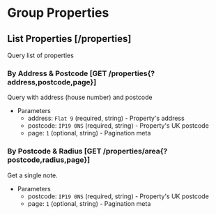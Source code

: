 # Group Properties

## List Properties [/properties]
Query list of properties

### By Address & Postcode [GET /properties{?address,postcode,page}]
Query with address (house number) and postcode

+ Parameters
    + address: `Flat 9` (required, string) - Property's address
    + postcode: `IP19 0NS` (required, string) - Property's UK postcode
    + page: `1` (optional, string) - Pagination meta

### By Postcode & Radius [GET /properties/area{?postcode,radius,page}]
Get a single note.

+ Parameters
    + postcode: `IP19 0NS` (required, string) - Property's UK postcode
    + page: `1` (optional, string) - Pagination meta